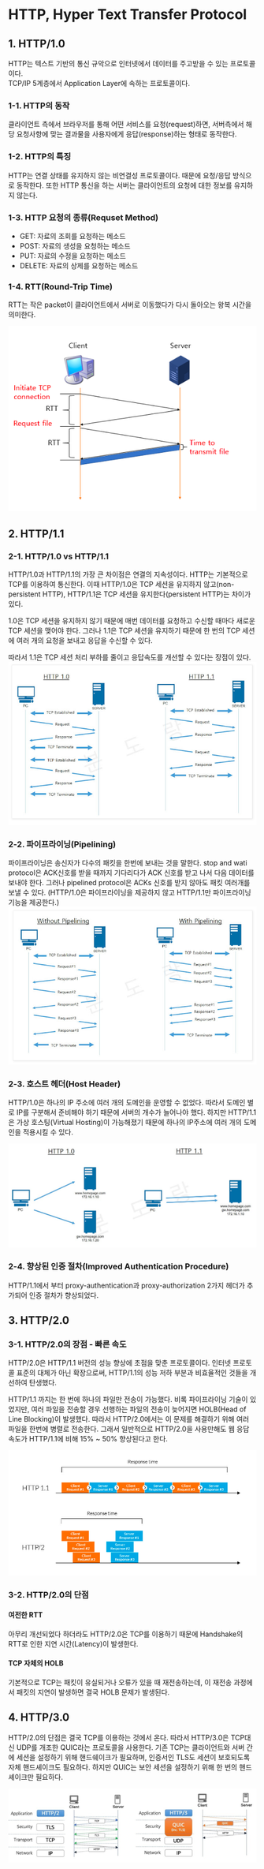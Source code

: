 # HTTP, Hyper Text Transfer Protocol

## 1. HTTP/1.0
HTTP는 텍스트 기반의 통신 규악으로 인터넷에서 데이터를 주고받을 수 있는 프로토콜이다.  
TCP/IP 5계층에서 Application Layer에 속하는 프로토콜이다.  

### 1-1. HTTP의 동작
클라이언트 측에서 브라우저를 통해 어떤 서비스를 요청(request)하면, 서버측에서 해당 요청사항에 맞는 결과물을 사용자에게 응답(response)하는 형태로 동작한다. 

### 1-2.  HTTP의 특징
HTTP는 연결 상태를 유지하지 않는 비연결성 프로토콜이다. 때문에 요청/응답 방식으로 동작한다. 또한 HTTP 통신을 하는 서버는 클라이언트의 요청에 대한 정보를 유지하지 않는다.

### 1-3. HTTP 요청의 종류(Requset Method)
- GET: 자료의 조회를 요청하는 메소드
- POST: 자료의 생성을 요청하는 메소드
- PUT: 자료의 수정을 요청하는 메소드
- DELETE: 자료의 상제를 요청하는 메소드

### 1-4. RTT(Round-Trip Time)
RTT는 작은 packet이 클라이언트에서 서버로 이동했다가 다시 돌아오는 왕복 시간을 의미한다.

![img_32.png](../img/img.png)

## 2. HTTP/1.1

### 2-1. HTTP/1.0 vs HTTP/1.1
HTTP/1.0과 HTTP/1.1의 가장 큰 차이점은 연결의 지속성이다. HTTP는 기본적으로 TCP를 이용하여 통신한다. 이때 HTTP/1.0은 TCP 세션을 유지하지 않고(non-persistent HTTP), HTTP/1.1은 TCP 세션을 유지한다(persistent HTTP)는 차이가 있다.

1.0은 TCP 세션을 유지하지 않기 때문에 매번 데이터를 요청하고 수신할 때마다 새로운 TCP 세션을 맺어야 한다. 그러나 1.1은 TCP 세션을 유지하기 때문에 한 번의 TCP 세션에 여러 개의 요청을 보내고 응답을 수신할 수 있다.

따라서 1.1은 TCP 세션 처리 부하를 줄이고 응답속도를 개선할 수 있다는 장점이 있다.  
![img_3.png](../img/img_36.png)

### 2-2. 파이프라이닝(Pipelining)
파이프라이닝은 송신자가 다수의 패킷을 한번에 보내는 것을 말한다. stop and wati protocol은 ACK신호를 받을 때까지 기다리다가 ACK 신호를 받고 나서 다음 데이터를 보내야 한다. 그러나 pipelined protocol은 ACKs 신호를 받지 않아도 패킷 여러개를 보낼 수 있다.
(HTTP/1.0은 파이프라이닝을 제공하지 않고 HTTP/1.1만 파이프라이닝 기능을 제공한다.)  
![img_2.png](../img/img_35.png)

### 2-3. 호스트 헤더(Host Header)
HTTP/1.0은 하나의 IP 주소에 여러 개의 도메인을 운영할 수 없었다. 따라서 도메인 별로 IP를 구분해서 준비해야 하기 때문에 서버의 개수가 늘어나야 했다. 하지만 HTTP/1.1은 가상 호스팅(Virtual Hosting)이 가능해졌기 때문에 하나의 IP주소에 여러 개의 도메인을 적용시킬 수 있다.  

![img_4.png](../img/img_37.png)

### 2-4. 향상된 인증 절차(Improved Authentication Procedure)
HTTP/1.1에서 부터 proxy-authentication과 proxy-authorization 2가지 헤더가 추가되어 인증 절차가 향상되었다.

## 3. HTTP/2.0

### 3-1. HTTP/2.0의 장점 - 빠른 속도
HTTP/2.0은 HTTP/1.1 버전의 성능 향상에 초점을 맞춘 프로토콜이다. 인터넷 프로토콜 표준의 대체가 아닌 확장으로써, HTTP/1.1의 성능 저하 부분과 비효율적인 것들을 개선하여 탄생했다.  

HTTP/1.1 까지는 한 번에 하나의 파일만 전송이 가능했다. 비록 파이프라이닝 기술이 있었지만, 여러 파일을 전송할 경우 선행하는 파일의 전송이 늦어지면 HOLB(Head of Line Blocking)이 발생했다. 따라서 HTTP/2.0에서는 이 문제를 해결하기 위해 여러 파일을 한번에 병렬로 전송한다. 그래서 일반적으로 HTTP/2.0을 사용만해도 웹 응답 속도가 HTTP/1.1에 비해 15% ~ 50% 향상된다고 한다. 

![img_5.png](../img/img_38.png)

### 3-2. HTTP/2.0의 단점

#### 여전한 RTT
아무리 개선되었다 하더라도 HTTP/2.0은 TCP를 이용하기 때문에 Handshake의 RTT로 인한 지연 시간(Latency)이 발생한다.

#### TCP 자체의 HOLB
기본적으로 TCP는 패킷이 유실되거나 오류가 있을 때 재전송하는데, 이 재전송 과정에서 패킷의 지연이 발생하면 결국 HOLB 문제가 발생된다.

## 4. HTTP/3.0
HTTP/2.0의 단점은 결국 TCP를 이용하는 것에서 온다. 따라서 HTTP/3.0은 TCP대신 UDP를 개조한 QUIC라는 프로토콜을 사용한다. 기존 TCP는 클라이언트와 서버 간에 세션을 설정하기 위해 핸드쉐이크가 필요하며, 인증서인 TLS도 세션이 보호되도록 자체 핸드셰이크도 필요하다. 하지만 QUIC는 보안 세션을 설정하기 위해 한 번의 핸드 셰이크만 필요하다.

![img_6.png](../img/img_39.png)